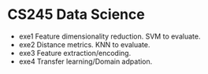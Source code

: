# CS245 Data Science

- exe1 Feature dimensionality reduction. SVM to evaluate.
- exe2 Distance metrics. KNN to evaluate.
- exe3 Feature extraction/encoding.
- exe4 Transfer learning/Domain adpation.
